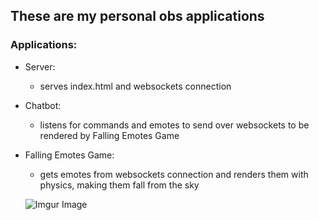 ## These are my personal obs applications
### Applications:
- Server:
  - serves index.html and websockets connection

- Chatbot:
  - listens for commands and emotes to send over websockets to be rendered by Falling Emotes Game
- Falling Emotes Game: 
  - gets emotes from websockets connection and renders them with physics, making them fall from the sky

   ![Imgur Image](https://i.imgur.com/J6LkgWE.gif)
